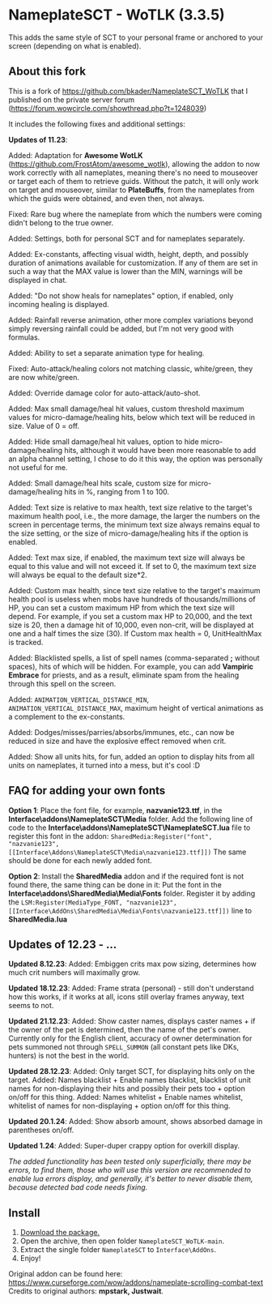 # NameplateSCT - WoTLK (3.3.5)
This adds the same style of SCT to your personal frame or anchored to your screen (depending on what is enabled).

## About this fork

This is a fork of https://github.com/bkader/NameplateSCT_WoTLK that I published on the private server forum (https://forum.wowcircle.com/showthread.php?t=1248039)

It includes the following fixes and additional settings:

**Updates of 11.23**:

Added: Adaptation for **Awesome WotLK** (https://github.com/FrostAtom/awesome_wotlk), allowing the addon to now work correctly with all nameplates, meaning there's no need to mouseover or target each of them to retrieve guids. Without the patch, it will only work on target and mouseover, similar to **PlateBuffs**, from the nameplates from which the guids were obtained, and even then, not always.

Fixed: Rare bug where the nameplate from which the numbers were coming didn't belong to the true owner.

Added: Settings, both for personal SCT and for nameplates separately.

Added: Ex-constants, affecting visual width, height, depth, and possibly duration of animations available for customization. If any of them are set in such a way that the MAX value is lower than the MIN, warnings will be displayed in chat.

Added: "Do not show heals for nameplates" option, if enabled, only incoming healing is displayed.

Added: Rainfall reverse animation, other more complex variations beyond simply reversing rainfall could be added, but I'm not very good with formulas.

Added: Ability to set a separate animation type for healing.

Fixed: Auto-attack/healing colors not matching classic, white/green, they are now white/green.

Added: Override damage color for auto-attack/auto-shot.

Added: Max small damage/heal hit values, custom threshold maximum values for micro-damage/healing hits, below which text will be reduced in size. Value of 0 = off.

Added: Hide small damage/heal hit values, option to hide micro-damage/healing hits, although it would have been more reasonable to add an alpha channel setting, I chose to do it this way, the option was personally not useful for me.

Added: Small damage/heal hits scale, custom size for micro-damage/healing hits in %, ranging from 1 to 100.

Added: Text size is relative to max health, text size relative to the target's maximum health pool, i.e., the more damage, the larger the numbers on the screen in percentage terms, the minimum text size always remains equal to the size setting, or the size of micro-damage/healing hits if the option is enabled.

Added: Text max size, if enabled, the maximum text size will always be equal to this value and will not exceed it. If set to 0, the maximum text size will always be equal to the default size*2.

Added: Custom max health, since text size relative to the target's maximum health pool is useless when mobs have hundreds of thousands/millions of HP, you can set a custom maximum HP from which the text size will depend. For example, if you set a custom max HP to 20,000, and the text size is 20, then a damage hit of 10,000, even non-crit, will be displayed at one and a half times the size (30). If Custom max health = 0, UnitHealthMax is tracked.

Added: Blacklisted spells, a list of spell names (comma-separated **;** without spaces), hits of which will be hidden. For example, you can add **Vampiric Embrace** for priests, and as a result, eliminate spam from the healing through this spell on the screen.

Added: `ANIMATION_VERTICAL_DISTANCE_MIN`, `ANIMATION_VERTICAL_DISTANCE_MAX`, maximum height of vertical animations as a complement to the ex-constants.

Added: Dodges/misses/parries/absorbs/immunes, etc., can now be reduced in size and have the explosive effect removed when crit.

Added: Show all units hits, for fun, added an option to display hits from all units on nameplates, it turned into a mess, but it's cool :D


## FAQ for adding your own fonts

**Option 1**:
Place the font file, for example, **nazvanie123.ttf**, in the **Interface\addons\NameplateSCT\Media** folder.
Add the following line of code to the **Interface\addons\NameplateSCT\NameplateSCT.lua** file to register this font in the addon:
`SharedMedia:Register("font", "nazvanie123", [[Interface\Addons\NameplateSCT\Media\nazvanie123.ttf]])`
The same should be done for each newly added font.

**Option 2**:
Install the **SharedMedia** addon and if the required font is not found there, the same thing can be done in it:
Put the font in the **Interface\addons\SharedMedia\Media\Fonts** folder.
Register it by adding the `LSM:Register(MediaType_FONT, "nazvanie123", [[Interface\AddOns\SharedMedia\Media\Fonts\nazvanie123.ttf]])` line to **SharedMedia.lua**


## Updates of 12.23 - ...


**Updated 8.12.23**:
Added: Embiggen crits max pow sizing, determines how much crit numbers will maximally grow.

**Updated 18.12.23**:
Added: Frame strata (personal) - still don't understand how this works, if it works at all, icons still overlay frames anyway, text seems to not.

**Updated 21.12.23**:
Added: Show caster names, displays caster names + if the owner of the pet is determined, then the name of the pet's owner. Currently only for the English client, accuracy of owner determination for pets summoned not through `SPELL_SUMMON` (all constant pets like DKs, hunters) is not the best in the world.

**Updated 28.12.23**:
Added: Only target SCT, for displaying hits only on the target.
Added: Names blacklist + Enable names blacklist, blacklist of unit names for non-displaying their hits and possibly their pets too + option on/off for this thing.
Added: Names whitelist + Enable names whitelist, whitelist of names for non-displaying + option on/off for this thing.

**Updated 20.1.24**:
Added: Show absorb amount, shows absorbed damage in parentheses on/off.

**Updated 1.24**:
Added: Super-duper crappy option for overkill display.

*The added functionality has been tested only superficially, there may be errors, to find them, those who will use this version are recommended to enable lua errors display, and generally, it's better to never disable them, because detected bad code needs fixing.*

## Install

1. [Download the package.](https://github.com/mrcatsoul/NameplateSCT_WoTLK/archive/refs/heads/main.zip)
2. Open the archive, then open folder `NameplateSCT_WoTLK-main`.
3. Extract the single folder `NameplateSCT` to `Interface\AddOns`.
4. Enjoy!

Original addon can be found here: https://www.curseforge.com/wow/addons/nameplate-scrolling-combat-text
Credits to original authors: **mpstark, Justwait**.
